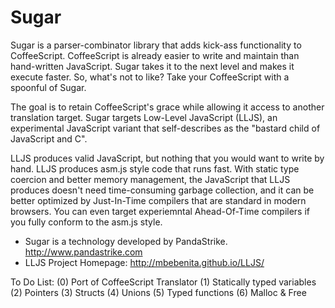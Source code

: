 Sugar
=====
Sugar is a parser-combinator library that adds kick-ass functionality to CoffeeScript.
CoffeeScript is already easier to write and maintain than hand-written JavaScript.
Sugar takes it to the next level and makes it execute faster.  So, what's not to like?
Take your CoffeeScript with a spoonful of Sugar.

The goal is to retain CoffeeScript's grace while allowing it access to another
translation target.  Sugar targets Low-Level JavaScript (LLJS), an experimental
JavaScript variant that self-describes as the "bastard child of JavaScript and C".

LLJS produces valid JavaScript, but nothing that you would want to write by
hand.  LLJS produces asm.js style code that runs fast.  With static type coercion
and better memory management, the JavaScript that LLJS produces doesn't need
time-consuming garbage collection, and it can be better optimized by Just-In-Time
compilers that are standard in modern browsers.  You can even target experiemntal
Ahead-Of-Time compilers if you fully conform to the asm.js style.

- Sugar is a technology developed by PandaStrike.  http://www.pandastrike.com
- LLJS Project Homepage:  http://mbebenita.github.io/LLJS/

To Do List:
(0) Port of CoffeeScript Translator
(1) Statically typed variables
(2) Pointers
(3) Structs
(4) Unions
(5) Typed functions
(6) Malloc & Free


